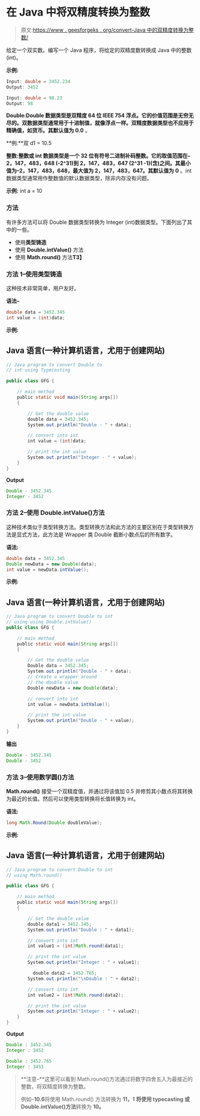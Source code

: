 # 在 Java 中将双精度转换为整数

> 原文:[https://www . geesforgeks . org/convert-Java 中的双精度转换为整数/](https://www.geeksforgeeks.org/convert-double-to-integer-in-java/)

给定一个双实数。编写一个 Java 程序，将给定的双精度数转换成 Java 中的整数(int)。

**示例:**

```java
Input: double = 3452.234
Output: 3452

Input: double = 98.23
Output: 98
```

**Double:**Double 数据类型是双精度 64 位 IEEE 754 浮点。它的价值范围是无穷无尽的。双数据类型通常用于十进制值，就像浮点一样。双精度数据类型也不应用于精确值，如货币。其**默认值为 0.0** 。

**例:**双 d1 = 10.5

**整数:**整数或 int 数据类型是一个 32 位有符号二进制补码整数。它的取值范围在–2，147，483，648 (-2^31)到 2，147，483，647 (2^31 -1)(含)之间。其最小值为–2，147，483，648，最大值为 2，147，483，647。其**默认值为 0** 。int 数据类型通常用作整数值的默认数据类型，除非内存没有问题。

**示例:** int a = 10

### 方法

有许多方法可以将 Double 数据类型转换为 Integer (int)数据类型。下面列出了其中的一些。

*   使用**类型铸造**
*   使用 **Double.intValue()** 方法
*   使用 **Math.round()** 方法**T3】**

### **方法 1–使用类型铸造**

这种技术非常简单，用户友好。

**语法–**

```java
double data = 3452.345
int value = (int)data;
```

**示例:**

## Java 语言(一种计算机语言，尤用于创建网站)

```java
// Java program to convert Double to
// int using Typecasting

public class GFG {

    // main method
    public static void main(String args[])
    {

        // Get the double value
        double data = 3452.345;
        System.out.println("Double - " + data);

        // convert into int
        int value = (int)data;

        // print the int value
        System.out.println("Integer - " + value);
    }
}
```

**Output**

```java
Double - 3452.345
Integer - 3452
```

### 方法 2–使用 Double.intValue()方法

这种技术类似于类型转换方法。类型转换方法和此方法的主要区别在于类型转换方法是显式方法，此方法是 Wrapper 类 Double 截断小数点后的所有数字。

**语法:**

```java
double data = 3452.345
Double newData = new Double(data);
int value = newData.intValue();
```

**示例:**

## Java 语言(一种计算机语言，尤用于创建网站)

```java
// Java program to convert Double to int
// using using Double.intValue()
public class GFG {

    // main method
    public static void main(String args[])
    {

        // Get the double value
        Double data = 3452.345;
        System.out.println("Double - " + data);
        // Create a wrapper around
        // the double value
        Double newData = new Double(data);

        // convert into int
        int value = newData.intValue();

        // print the int value
        System.out.println("Double - " + value);
    }
}
```

**输出**

```java
Double - 3452.345
Double - 3452
```

### 方法 3–使用数学圆()方法

**Math.round()** 接受一个双精度值，并通过将该值加 0.5 并修剪其小数点将其转换为最近的长值。然后可以使用类型转换将长值转换为 int。

**语法:**

```java
long Math.Round(Double doubleValue);
```

**示例:**

## Java 语言(一种计算机语言，尤用于创建网站)

```java
// Java program to convert Double to int
// using Math.round()

public class GFG {

    // main method
    public static void main(String args[])
    {

        // Get the double value
        double data1 = 3452.345;
        System.out.println("Double : " + data1);

        // convert into int
        int value1 = (int)Math.round(data1);

        // print the int value
        System.out.println("Integer : " + value1);

          double data2 = 3452.765;
        System.out.println("\nDouble : " + data2);

        // convert into int
        int value2 = (int)Math.round(data2);

        // print the int value
        System.out.println("Integer : " + value2);
    }
}
```

**Output**

```java
Double : 3452.345
Integer : 3452

Double : 3452.765
Integer : 3453
```

> **注意–**这里可以看到 Math.round()方法通过将数字四舍五入为最接近的整数，将双精度转换为整数。
> 
> 例如–**10.6**将使用 Math.round() 方法转换为 **11，1 将使用 typecasting 或 Double.intValue()方法**转换为 **10。**